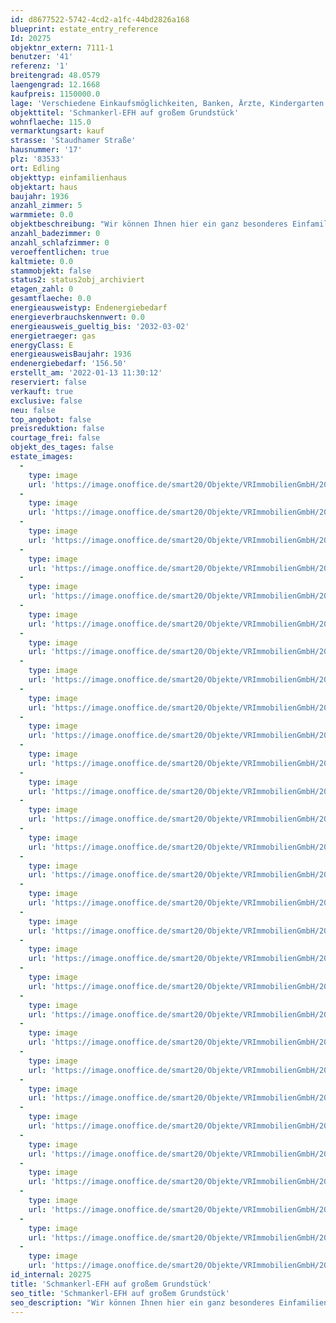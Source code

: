 ```yaml
---
id: d8677522-5742-4cd2-a1fc-44bd2826a168
blueprint: estate_entry_reference
Id: 20275
objektnr_extern: 7111-1
benutzer: '41'
referenz: '1'
breitengrad: 48.0579
laengengrad: 12.1668
kaufpreis: 1150000.0
lage: 'Verschiedene Einkaufsmöglichkeiten, Banken, Ärzte, Kindergarten und eine Grund- und Mittelschule sind in Edling vorhanden und in wenigen Minuten erreichbar. Alle weiteren Einkaufsmöglichkeiten sowie beste Infrastruktur findet man in der benachbarten Stadt Wasserburg. Die Städte Rosenheim (B15) und Ebersberg (B304) sind jeweils in ca. 30 Autominuten erreichbar. Ebersberg bietet darüber hinaus einen S-Bahn-Anschluss nach München. Edling verfügt über einen Regionalbahn-Anschluss. Der Zug pendelt im 1-Stunden-Takt Edling und Ebersberg. Von dort aus sind Weiterfahrten nach München problemlos möglich.'
objekttitel: 'Schmankerl-EFH auf großem Grundstück'
wohnflaeche: 115.0
vermarktungsart: kauf
strasse: 'Staudhamer Straße'
hausnummer: '17'
plz: '83533'
ort: Edling
objekttyp: einfamilienhaus
objektart: haus
baujahr: 1936
anzahl_zimmer: 5
warmmiete: 0.0
objektbeschreibung: "Wir können Ihnen hier ein ganz besonderes Einfamilienhaus anbieten. \r\n\r\nDas gesamte Anwesen wurde von den Verkäufern neu gestaltet, ein großer Carport (mit wenigen Elementen zur geschlossenen Garage umzugestalten) und eine Sauna befinden sich auf dem südlichen Grundstück, hinter dem Haus steht ein individuell nutzbares Werkstattgebäude und noch eine Einzelgarage. Die Einfriedung mit massiven Steinblöcken und Holzelementen grenzen das Ensemble von der Straße ab.\r\n\r\nDas Wohnhaus wurde 2016 komplett saniert, neueste Elektrotechnik sowie eine Gastherme verbaut. Es wurde komplett auf biologische Bau- und Isoliermaterialien geachtet. \r\n\r\nIm Erdgeschoss befindet sich die noch mit ursprünglichen Fliesen gestaltete Diele, von dieser aus ist das Esszimmer (oder Büro) sowie Wohnzimmer zu erreichen. Von dort aus geht es in die große Küche von welcher auch die Südterrasse erreicht wird.\r\nIm Obergeschoss befindet sich das Schlafzimmer sowie ein Ankleidezimmer und das große Bad.\r\nDas Haus ist nur teilunterkellert, hier befindet sich die Haustechnik.\r\n\r\nDie besondere Ausstattung besticht durch z. B. massive Holzdielenböden, dreifachverglaste Fenster, Bad mit Whirlpool und großer gemauerter Dusche sowie einer gemauerten Küche. Diese ist eben nicht von der Stange, ein Holzofen ist hier ebenso vorhanden wie modernste Elektrogeräte in den gemauerten Korpus samt Massivholztüren und Arbeitsplatten integriert.\r\nIm Wohnzimmer befindet sich zusätzlich ein gemauerter Holzofen.\r\n\r\nEs wurden bereits Vorbereitungen für einen südlichen Anbau bzw. Wintergarten getroffen. Hier wäre dann voraussichtlich die Möglichkeit einen großen Essbereich und somit mehr Wohnraum zu schaffen.\r\n\r\nErwähnt werden sollte auch, dass es auf dem naturbelassenen Grundstück einen großen Baumbestand gibt, wie alte Apfelsorten, Zwetschgen, Mirabellen, Holunder, Süßkirsche, Birnen, Walnuss, Haselnusssträucher, Maroni, mehrere Flieder und einen Magnolienbaum; außerdem Birken, Ahorn, Trauerweide, Buche. Zum Gießen steht hierfür eine 4.000 l große Regenwasser-Zisterne zur Verfügung.\r\n\r\nLassen Sie sich bei einem Besichtigungstermin von diesem besonderen Anwesen überzeugen."
anzahl_badezimmer: 0
anzahl_schlafzimmer: 0
veroeffentlichen: true
kaltmiete: 0.0
stammobjekt: false
status2: status2obj_archiviert
etagen_zahl: 0
gesamtflaeche: 0.0
energieausweistyp: Endenergiebedarf
energieverbrauchskennwert: 0.0
energieausweis_gueltig_bis: '2032-03-02'
energietraeger: gas
energyClass: E
energieausweisBaujahr: 1936
endenergiebedarf: '156.50'
erstellt_am: '2022-01-13 11:30:12'
reserviert: false
verkauft: true
exclusive: false
neu: false
top_angebot: false
preisreduktion: false
courtage_frei: false
objekt_des_tages: false
estate_images:
  -
    type: image
    url: 'https://image.onoffice.de/smart20/Objekte/VRImmobilienGmbH/20275/626d3ecb-81ab-404d-8e49-87b5dc59d516.jpg'
  -
    type: image
    url: 'https://image.onoffice.de/smart20/Objekte/VRImmobilienGmbH/20275/40fc879c-2458-4327-a9e9-5ccf81c4b1ce.jpg'
  -
    type: image
    url: 'https://image.onoffice.de/smart20/Objekte/VRImmobilienGmbH/20275/54700ff9-3059-4ba2-b38a-8ce747685253.jpg'
  -
    type: image
    url: 'https://image.onoffice.de/smart20/Objekte/VRImmobilienGmbH/20275/0b1c5e21-8be2-4142-b30a-9dffa10641fc.jpg'
  -
    type: image
    url: 'https://image.onoffice.de/smart20/Objekte/VRImmobilienGmbH/20275/95ef9148-9787-4ea3-b104-18d3e49b7611.jpg'
  -
    type: image
    url: 'https://image.onoffice.de/smart20/Objekte/VRImmobilienGmbH/20275/cde6b953-c021-4611-a445-83f19bdb4c55.jpg'
  -
    type: image
    url: 'https://image.onoffice.de/smart20/Objekte/VRImmobilienGmbH/20275/f1df3c3c-f335-4a58-a9b8-c31bb0c822c7.jpg'
  -
    type: image
    url: 'https://image.onoffice.de/smart20/Objekte/VRImmobilienGmbH/20275/98ec0641-8b29-4b3f-96d1-1a97d0003d74.jpg'
  -
    type: image
    url: 'https://image.onoffice.de/smart20/Objekte/VRImmobilienGmbH/20275/21238eab-b777-49ae-bc13-dd63ccbf381c.jpg'
  -
    type: image
    url: 'https://image.onoffice.de/smart20/Objekte/VRImmobilienGmbH/20275/bdb8df13-fb7a-4952-92d6-0a129ce67eda.jpg'
  -
    type: image
    url: 'https://image.onoffice.de/smart20/Objekte/VRImmobilienGmbH/20275/641c4a0c-24f6-42e7-8530-179ab31116b3.jpg'
  -
    type: image
    url: 'https://image.onoffice.de/smart20/Objekte/VRImmobilienGmbH/20275/9b6882ac-773d-4549-8b6e-1f6f41c00ccb.jpg'
  -
    type: image
    url: 'https://image.onoffice.de/smart20/Objekte/VRImmobilienGmbH/20275/81e893f0-2f0b-47f8-97db-a8f1979fc987.jpg'
  -
    type: image
    url: 'https://image.onoffice.de/smart20/Objekte/VRImmobilienGmbH/20275/25238af4-8503-45c0-9005-ee9a9c3e5c5b.jpg'
  -
    type: image
    url: 'https://image.onoffice.de/smart20/Objekte/VRImmobilienGmbH/20275/9c22fa48-0181-40ea-bb87-b042470def4c.jpg'
  -
    type: image
    url: 'https://image.onoffice.de/smart20/Objekte/VRImmobilienGmbH/20275/f11024f6-9453-44ba-aa96-defd35ec5e5d.jpg'
  -
    type: image
    url: 'https://image.onoffice.de/smart20/Objekte/VRImmobilienGmbH/20275/2667a88f-10b7-4246-8e75-8befc9c3b55a.jpg'
  -
    type: image
    url: 'https://image.onoffice.de/smart20/Objekte/VRImmobilienGmbH/20275/a6993362-16ca-4d91-8c91-5f0253371e0c.jpg'
  -
    type: image
    url: 'https://image.onoffice.de/smart20/Objekte/VRImmobilienGmbH/20275/c1dcfb6a-5a5e-4ffb-b27e-05b44002e299.jpg'
  -
    type: image
    url: 'https://image.onoffice.de/smart20/Objekte/VRImmobilienGmbH/20275/95a6cc15-2e3f-4cc2-82c2-e6b3b4e04b4f.jpg'
  -
    type: image
    url: 'https://image.onoffice.de/smart20/Objekte/VRImmobilienGmbH/20275/e018ef60-3397-4b62-83d2-698a5f689db8.jpg'
  -
    type: image
    url: 'https://image.onoffice.de/smart20/Objekte/VRImmobilienGmbH/20275/3b46d05a-bc59-434c-a610-d1e482d4fddf.jpg'
  -
    type: image
    url: 'https://image.onoffice.de/smart20/Objekte/VRImmobilienGmbH/20275/e37302db-12ca-4184-9389-cd67a79d3fe7.jpg'
  -
    type: image
    url: 'https://image.onoffice.de/smart20/Objekte/VRImmobilienGmbH/20275/c5795d41-bf43-4e8a-9c56-3aed10913bf3.jpg'
  -
    type: image
    url: 'https://image.onoffice.de/smart20/Objekte/VRImmobilienGmbH/20275/48d69329-c3d8-431e-b7da-81fae02a339f.jpg'
  -
    type: image
    url: 'https://image.onoffice.de/smart20/Objekte/VRImmobilienGmbH/20275/e678394a-aa5a-4ace-8862-6cf94a299592.jpg'
  -
    type: image
    url: 'https://image.onoffice.de/smart20/Objekte/VRImmobilienGmbH/20275/5e4eb5eb-9ba4-4205-8406-716ef61fd759.jpg'
  -
    type: image
    url: 'https://image.onoffice.de/smart20/Objekte/VRImmobilienGmbH/20275/4b609539-a91e-42f1-85ff-0a1bddca5eae.jpg'
  -
    type: image
    url: 'https://image.onoffice.de/smart20/Objekte/VRImmobilienGmbH/20275/0a6a0fb1-917c-40fc-970b-2e65a81449f9.jpg'
id_internal: 20275
title: 'Schmankerl-EFH auf großem Grundstück'
seo_title: 'Schmankerl-EFH auf großem Grundstück'
seo_description: "Wir können Ihnen hier ein ganz besonderes Einfamilienhaus anbieten. \r\n\r\nDas gesamte Anwesen wurde von den Verkäufern neu gestaltet, ein großer Carport (mit w"
---
```

